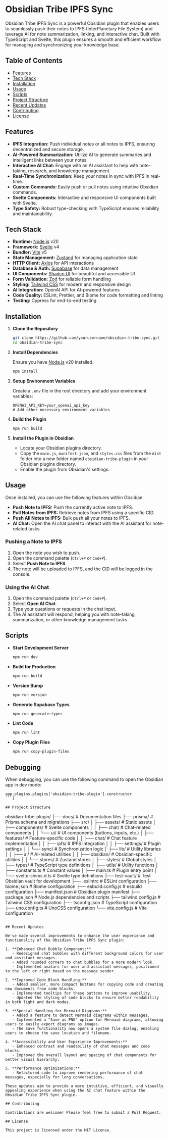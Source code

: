 # Obsidian Tribe IPFS Sync

Obsidian Tribe IPFS Sync is a powerful Obsidian plugin that enables users to seamlessly push their notes to IPFS (InterPlanetary File System) and leverage AI for note summarization, linking, and interactive chat. Built with TypeScript and Svelte, this plugin ensures a smooth and efficient workflow for managing and synchronizing your knowledge base.

## Table of Contents

- [Features](#features)
- [Tech Stack](#tech-stack)
- [Installation](#installation)
- [Usage](#usage)
- [Scripts](#scripts)
- [Project Structure](#project-structure)
- [Recent Updates](#recent-updates)
- [Contributing](#contributing)
- [License](#license)

## Features

- **IPFS Integration:** Push individual notes or all notes to IPFS, ensuring decentralized and secure storage.
- **AI-Powered Summarization:** Utilize AI to generate summaries and intelligent links between your notes.
- **Interactive AI Chat:** Engage with an AI assistant to help with note-taking, research, and knowledge management.
- **Real-Time Synchronization:** Keep your notes in sync with IPFS in real-time.
- **Custom Commands:** Easily push or pull notes using intuitive Obsidian commands.
- **Svelte Components:** Interactive and responsive UI components built with Svelte.
- **Type Safety:** Robust type-checking with TypeScript ensures reliability and maintainability.

## Tech Stack

- **Runtime:** [Node.js](https://nodejs.org/) v20
- **Framework:** [Svelte](https://svelte.dev/) v4
- **Bundler:** [Vite](https://vitejs.dev/) v5
- **State Management:** [Zustand](https://zustand-demo.pmnd.rs/) for managing application state
- **HTTP Client:** [Axios](https://axios-http.com/) for API interactions
- **Database & Auth:** [Supabase](https://supabase.com/) for data management
- **UI Components:** [Shadcn UI](https://shadcn.com/) for beautiful and accessible UI
- **Form Validation:** [Zod](https://zod.dev/) for reliable form handling
- **Styling:** [Tailwind CSS](https://tailwindcss.com/) for modern and responsive design
- **AI Integration:** OpenAI API for AI-powered features
- **Code Quality:** ESLint, Prettier, and Biome for code formatting and linting
- **Testing:** Cypress for end-to-end testing

## Installation

1. **Clone the Repository**

   ```bash
   git clone https://github.com/yourusername/obsidian-tribe-sync.git
   cd obsidian-tribe-sync
   ```

2. **Install Dependencies**

   Ensure you have [Node.js](https://nodejs.org/) v20 installed.

   ```bash
   npm install
   ```

3. **Setup Environment Variables**

   Create a `.env` file in the root directory and add your environment variables:

   ```env
   OPENAI_API_KEY=your_openai_api_key
   # Add other necessary environment variables
   ```

4. **Build the Plugin**

   ```bash
   npm run build
   ```

5. **Install the Plugin in Obsidian**

   - Locate your Obsidian plugins directory.
   - Copy the `main.js`, `manifest.json`, and `styles.css` files from the `dist` folder into a new folder named `obsidian-tribe-plugin` in your Obsidian plugins directory.
   - Enable the plugin from Obsidian's settings.

## Usage

Once installed, you can use the following features within Obsidian:

- **Push Note to IPFS:** Push the currently active note to IPFS.
- **Pull Notes from IPFS:** Retrieve notes from IPFS using a specific CID.
- **Push All Notes to IPFS:** Bulk push all your notes to IPFS.
- **AI Chat:** Open the AI chat panel to interact with the AI assistant for note-related tasks.

### Pushing a Note to IPFS

1. Open the note you wish to push.
2. Open the command palette (`Ctrl+P` or `Cmd+P`).
3. Select **Push Note to IPFS**.
4. The note will be uploaded to IPFS, and the CID will be logged in the console.

### Using the AI Chat

1. Open the command palette (`Ctrl+P` or `Cmd+P`).
2. Select **Open AI Chat**.
3. Type your questions or requests in the chat input.
4. The AI assistant will respond, helping you with note-taking, summarization, or other knowledge management tasks.

## Scripts

- **Start Development Server**

  ```bash
  npm run dev
  ```

- **Build for Production**

  ```bash
  npm run build
  ```

- **Version Bump**

  ```bash
  npm run version
  ```

- **Generate Supabase Types**

  ```bash
  npm run generate:types
  ```

- **Lint Code**

  ```bash
  npm run lint
  ```

- **Copy Plugin Files**

  ```bash
  npm run copy-plugin-files
  ```

## Debugging

When debugging, you can use the following command to open the Obsidian app in dev mode:

```
app.plugins.plugins['obsidian-tribe-plugin'].constructor
```]

## Project Structure

```
obsidian-tribe-plugin/
├── docs/                 # Documentation files
├── prisma/               # Prisma schema and migrations
├── src/
│   ├── assets/           # Static assets
│   ├── components/       # Svelte components
│   │   ├── chat/         # Chat-related components
│   │   └── ui/           # UI components (buttons, inputs, etc.)
│   ├── features/         # Feature-specific code
│   │   ├── chat/         # Chat feature implementation
│   │   ├── ipfs/         # IPFS integration
│   │   ├── settings/     # Plugin settings
│   │   └── sync/         # Synchronization logic
│   ├── lib/              # Utility libraries
│   │   ├── ai/           # AI-related utilities
│   │   ├── obsidian/     # Obsidian-specific utilities
│   │   └── stores/       # Zustand stores
│   ├── styles/           # Global styles
│   ├── types/            # TypeScript type definitions
│   ├── utils/            # Utility functions
│   ├── constants.ts      # Constant values
│   ├── main.ts           # Plugin entry point
│   └── svelte-shims.d.ts # Svelte type definitions
├── test-vault/           # Test Obsidian vault for development
├── .eslintrc             # ESLint configuration
├── biome.json            # Biome configuration
├── esbuild.config.js     # esbuild configuration
├── manifest.json         # Obsidian plugin manifest
├── package.json          # Node.js dependencies and scripts
├── tailwind.config.js    # Tailwind CSS configuration
├── tsconfig.json         # TypeScript configuration
├── uno.config.ts         # UnoCSS configuration
└── vite.config.js        # Vite configuration
```

## Recent Updates

We've made several improvements to enhance the user experience and functionality of the Obsidian Tribe IPFS Sync plugin:

1. **Enhanced Chat Bubble Component:**
   - Redesigned chat bubbles with different background colors for user and assistant messages.
   - Added rounded corners to chat bubbles for a more modern look.
   - Implemented avatars for user and assistant messages, positioned to the left or right based on the message sender.

2. **Improved Code Block Handling:**
   - Added smaller, more compact buttons for copying code and creating new documents from code blocks.
   - Implemented tooltips for these buttons to improve usability.
   - Updated the styling of code blocks to ensure better readability in both light and dark modes.

3. **Special Handling for Mermaid Diagrams:**
   - Added a feature to detect Mermaid diagrams within messages.
   - Implemented a "Save as PNG" option for Mermaid diagrams, allowing users to easily export diagrams as images.
   - The save functionality now opens a system file dialog, enabling users to choose the save location and filename.

4. **Accessibility and User Experience Improvements:**
   - Enhanced contrast and readability of chat messages and code blocks.
   - Improved the overall layout and spacing of chat components for better visual hierarchy.

5. **Performance Optimizations:**
   - Refactored code to improve rendering performance of chat messages, especially for long conversations.

These updates aim to provide a more intuitive, efficient, and visually appealing experience when using the AI chat feature within the Obsidian Tribe IPFS Sync plugin.

## Contributing

Contributions are welcome! Please feel free to submit a Pull Request.

## License

This project is licensed under the MIT License.
